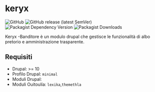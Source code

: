 # keryx

![GitHub](https://img.shields.io/github/license/ouitoulia/keryx?style=for-the-badge)
![GitHub release (latest SemVer)](https://img.shields.io/github/v/release/ouitoulia/keryx?sort=semver&style=for-the-badge)
![Packagist Dependency Version](https://img.shields.io/packagist/dependency-v/ouitoulia/keryx/drupal/core-recommended?style=for-the-badge)
![Packagist Downloads](https://img.shields.io/packagist/dt/ouitoulia/keryx?style=for-the-badge)

Keryx -Banditore è un modulo drupal che gestisce le funzionalità di albo pretorio e amministrazione trasparente.

## Requisiti
- Drupal: >= 10
- Profilo Drupal: `minimal`
- Moduli Drupal:
- Moduli Ouitoulía: `lexika`,`themethla`
